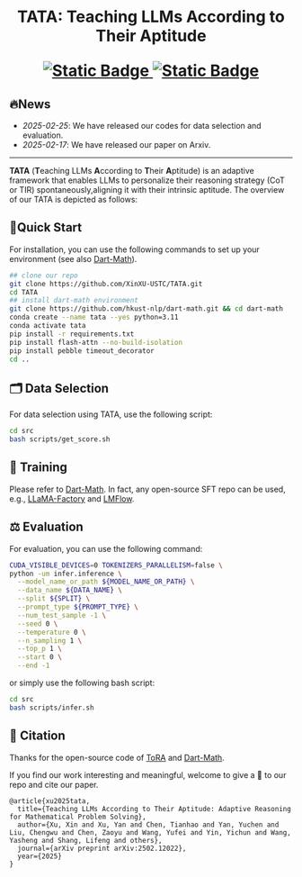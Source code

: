 

<h1 align="center">
     <br>TATA: Teaching LLMs According to Their Aptitude
<p align="center">
    <a href="https://arxiv.org/abs/2502.12022">
        <img alt="Static Badge" src="https://img.shields.io/badge/Paper-Arxiv-red">
    </a>
    <a href="">
        <img alt="Static Badge" src="https://img.shields.io/badge/HFDataset-TATA-yellow">
    </a>
</p>


## 🔥News
- *2025-02-25*: We have released our codes for data selection and evaluation.
- *2025-02-17*: We have released our paper on Arxiv.

------
**TATA** (**T**eaching LLMs **A**ccording to **T**heir **A**ptitude) is an adaptive framework that enables LLMs to personalize their reasoning strategy (CoT or TIR) spontaneously,aligning it with their intrinsic aptitude.
The overview of our TATA is depicted as follows:


## 🚀Quick Start 
For installation, you can use the following commands to set up your environment (see also [Dart-Math](https://github.com/hkust-nlp/dart-math)).

```bash
## clone our repo
git clone https://github.com/XinXU-USTC/TATA.git
cd TATA
## install dart-math environment
git clone https://github.com/hkust-nlp/dart-math.git && cd dart-math
conda create --name tata --yes python=3.11
conda activate tata
pip install -r requirements.txt
pip install flash-attn --no-build-isolation
pip install pebble timeout_decorator
cd ..
```

## 🗂 Data Selection
For data selection using TATA, use the following script:
```bash
cd src
bash scripts/get_score.sh
```

## 🔨 Training
Please refer to [Dart-Math](https://github.com/hkust-nlp/dart-math). In fact, any open-source SFT repo can be used, e.g., [LLaMA-Factory](https://github.com/hiyouga/LLaMA-Factory) and [LMFlow](https://github.com/OptimalScale/LMFlow).


## ⚖️ Evaluation

For evaluation, you can use the following command:
```bash
CUDA_VISIBLE_DEVICES=0 TOKENIZERS_PARALLELISM=false \
python -um infer.inference \
  --model_name_or_path ${MODEL_NAME_OR_PATH} \
  --data_name ${DATA_NAME} \
  --split ${SPLIT} \
  --prompt_type ${PROMPT_TYPE} \
  --num_test_sample -1 \
  --seed 0 \
  --temperature 0 \
  --n_sampling 1 \
  --top_p 1 \
  --start 0 \
  --end -1
```
or simply use the following bash script:
```bash
cd src
bash scripts/infer.sh
```


## 💬 Citation
Thanks for the open-source code of [ToRA](https://github.com/microsoft/ToRA) and [Dart-Math](https://github.com/hkust-nlp/dart-math).


If you find our work interesting and meaningful, welcome to give a 🌟 to our repo and cite our paper.
```
@article{xu2025tata,
  title={Teaching LLMs According to Their Aptitude: Adaptive Reasoning for Mathematical Problem Solving},
  author={Xu, Xin and Xu, Yan and Chen, Tianhao and Yan, Yuchen and Liu, Chengwu and Chen, Zaoyu and Wang, Yufei and Yin, Yichun and Wang, Yasheng and Shang, Lifeng and others},
  journal={arXiv preprint arXiv:2502.12022},
  year={2025}
}
```


